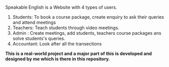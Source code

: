 Speakable English is a Website with 4 types of users.

1. Students: To book a course package, create enquiry to ask their queries and attend meetings
2. Teachers: Teach students through video meetings.
3. Admin : Create meetings, add students, teachers course packages ans solve students's queries.
4. Accountant: Look after all the transections

**This is a real-world project and a major part of this is developed and designed by me which is there in this repository.**
